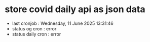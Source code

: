 # store covid daily api as json data

- last cronjob : Wednesday, 11 June 2025 13:31:46
- status og cron : error
- status daily cron : error
      
      
